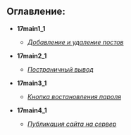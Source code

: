 ## Оглавление:  
- **17main1_1**
    - [*Добавление и удаление постов*][1]

- **17main2_1**
    - [*Постраничный вывод*][2]

- **17main3_1**
    - [*Кнопка востановления пароля*][3]

- **17main4_1**
    - [*Публикация сайта на сервер*][4]



[1]:https://github.com/InsPekToP/17_module_lessons/blob/master/17main1_1/instruction.py
[2]:https://github.com/InsPekToP/17_module_lessons/blob/master/17main2_1/instruction.py
[3]:https://github.com/InsPekToP/17_module_lessons/blob/master/17main3_1/instruction.py
[4]:https://github.com/InsPekToP/17_module_lessons/blob/master/17main4_1/instruction.py

